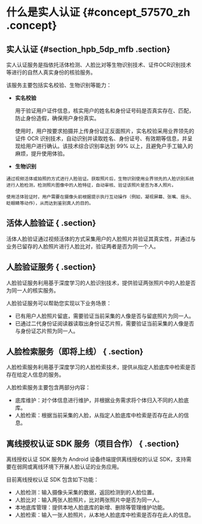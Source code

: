 # 什么是实人认证 {#concept_57570_zh .concept}

## 实人认证 {#section_hpb_5dp_mfb .section}

实人认证服务是指依托活体检测、人脸比对等生物识别技术、证件OCR识别技术等进行的自然人真实身份的核验服务。

该服务主要包括实名校验、生物识别等能力：

-   **实名校验**

    用于验证用户证件信息，核实用户的姓名和身份证号码是否真实存在、匹配，防止身份造假，确保用户身份真实。

    使用时，用户按要求拍摄并上传身份证正反面照片，实名校验采用业界领先的证件 OCR 识别技术，自动识别并读取姓名、身份证号、有效期等信息，并呈现给用户进行确认。该技术综合识别率达到 99% 以上，且避免户手工输入的麻烦，提升使用体验。

-    **生物识别** 

    通过视频活体或拍照的方式进行人脸验证。获取照片后，生物识别使用业界领先的人脸识别系统进行人脸检测，检测照片图像中的人脸特征，自动审核、验证该照片是否为本人照片。

    使用活体验证时，用户需要在摄像头前根据提示执行互动操作（例如，凝视屏幕、张嘴、摇头、眨眼睛等动作），从而达到鉴别真人的目的。


## 活体人脸验证 { .section}

活体人脸验证通过视频活体的方式采集用户的人脸照片并验证其真实性，并通过与业务已留存的人脸照片进行人脸比对，验证两者是否为同一个人。

## 人脸验证服务 { .section}

人脸验证服务利用基于深度学习的人脸识别技术，提供验证两张照片中的人脸是否为同一人的核实服务。

人脸验证服务可以帮助您实现以下业务场景：

-   已有用户人脸照片留底，需要验证当前采集的人像是否与留底照片为同一人。
-   已通过二代身份证阅读器读取出身份证芯片照，需要验证当前采集的人像是否与身份证芯片照为同一人。

## 人脸检索服务（即将上线） { .section}

人脸检索服务利用基于深度学习的人脸检索技术，提供从指定人脸底库中检索是否存在给定人信息的服务。

人脸检索服务主要包含两部分内容：

-   底库维护：对个体信息进行维护，并根据业务需求将个体归入不同的人脸底库。
-   人脸检索：根据当前采集的人脸，从指定人脸底库中检索是否存在此人的信息。

## 离线授权认证 SDK 服务（项目合作） { .section}

离线授权认证 SDK 服务为 Android 设备终端提供离线授权的认证 SDK，支持需要在弱网或离线环境下开展人脸认证的业务应用。

目前离线授权认证 SDK 包含如下功能：

-   人脸检测：输入摄像头采集的数据，返回检测到的人脸位置。
-   人脸比对：输入两张人脸照片，比对两张照片中是否为同一人。
-   本地底库管理：提供本地人脸底库的新增、删除等管理维护功能。
-   人脸检索：输入一张人脸照片，从本地人脸底库中检索是否存在此人的信息。

